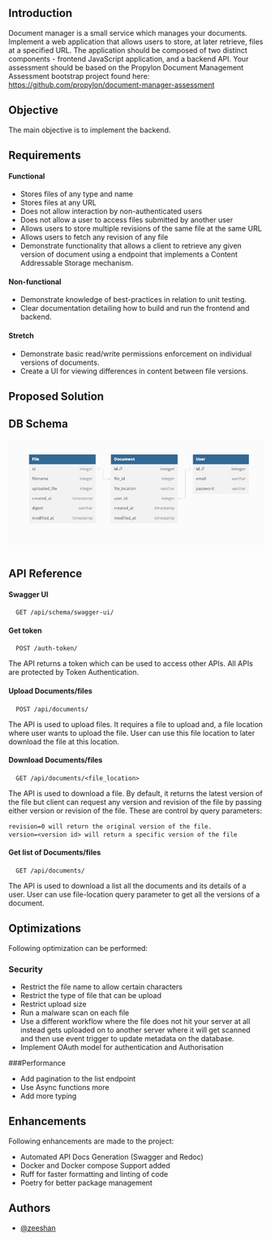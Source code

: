 ## Introduction

Document manager is a small service which manages your documents. Implement a web application that allows users to store, at later retrieve, files at a specified URL.
The application should be composed of two distinct components - frontend JavaScript
application, and a backend API.
Your assessment should be based on the Propylon Document Management Assessment
bootstrap project found here:
https://github.com/propylon/document-manager-assessment

## Objective

The main objective is to implement the backend.

## Requirements

#### Functional
- Stores files of any type and name
- Stores files at any URL
- Does not allow interaction by non-authenticated users
- Does not allow a user to access files submitted by another user
- Allows users to store multiple revisions of the same file at the same URL
- Allows users to fetch any revision of any file
- Demonstrate functionality that allows a client to retrieve any given version of document
using a endpoint that implements a Content Addressable Storage mechanism.
  
#### Non-functional
- Demonstrate knowledge of best-practices in relation to unit testing.
- Clear documentation detailing how to build and run the frontend and backend.

#### Stretch
- Demonstrate basic read/write permissions enforcement on individual versions of
documents.
- Create a UI for viewing differences in content between file versions.

## Proposed Solution

## DB Schema
![img.png](img.png)

## API Reference

#### Swagger UI
```http
  GET /api/schema/swagger-ui/
```

#### Get token

```http
  POST /auth-token/
```
The API returns a token which can be used to access other APIs. All APIs are protected by Token Authentication.

#### Upload Documents/files

```http
  POST /api/documents/
```
The API is used to upload files. It requires a file to upload and, a file location where user wants to upload the file. User can use this file location to later download the file at this location.

#### Download Documents/files

```http
  GET /api/documents/<file_location>
```
The API is used to download a file. By default, it returns the latest version of the file but client can request any version and revision of the file by passing either version or revision of the file.
These are control by query parameters:
```
revision=0 will return the original version of the file.
version=<version id> will return a specific version of the file
```

#### Get list of Documents/files

```http
  GET /api/documents/
```
The API is used to download a list all the documents and its details of a user. User can use file-location query parameter to get all the versions of a document.

## Optimizations

Following optimization can be performed:
### Security
- Restrict the file name to allow certain characters
- Restrict the type of file that can be upload
- Restrict upload size
- Run a malware scan on each file
- Use a different workflow where the file does not hit your server at all instead gets uploaded on to another server where it will get scanned and then use event trigger to update metadata on the database.
- Implement OAuth model for authentication and Authorisation

###Performance
- Add pagination to the list endpoint
- Use Async functions more
- Add more typing 

## Enhancements
Following enhancements are made to the project:

- Automated API Docs Generation (Swagger and Redoc)
- Docker and Docker compose Support added
- Ruff for faster formatting and linting of code
- Poetry for better package management

## Authors

- [@zeeshan](https://github.com/asgarzee)



